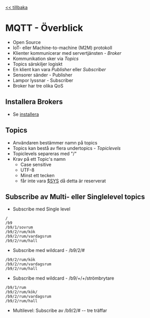 <a href="README.md"><< tillbaka</a>

# MQTT - Överblick

* Open Source
* IoT- eller Machine-to-machine (M2M) protokoll
* Klienter kommunicerar med servertjänsten - *Broker*
* Kommunikation sker via *Topics*
* Topics särskiljer logiskt 
* En klient kan vara *Publisher* eller *Subscriber*
* Sensorer sänder - Publisher
* Lampor lyssnar - Subscriber
* Broker har tre olika QoS 

## Installera Brokers
* Se <a href="installera.md">installera<a>

## Topics
* Användaren bestämmer namn på topics
* Topics kan bestå av flera undertopics - *Topiclevels*
* Topiclevels separeras med "/"
* Krav på ett Topic's namn
  * Case sensitive
  * UTF-8
  * Minst ett tecken
  * får inte vara <a href="https://github.com/mqtt/mqtt.github.io/wiki/SYS-Topics">$SYS</a> då detta är reserverat

## Subscribe av Multi- eller Singlelevel topics

* Subscribe med Single level
```code
/
/b9
/b9/1/sovrum
/b9/2/rum/kök
/b9/2/rum/vardagsrum
/b9/2/rum/hall
```

* Subscribe med wildcard - /b9/2/#
```code
/b9/2/rum/kök
/b9/2/rum/vardagsrum
/b9/2/rum/hall
```

* Subscribe med wildcard - /b9/+/+/strömbrytare
```code
/b9/1/rum
/b9/2/rum/kök/
/b9/2/rum/vardagsrum
/b9/2/rum/hall
```

* Multilevel: Subscribe av /b9/2/# -- tre träffar